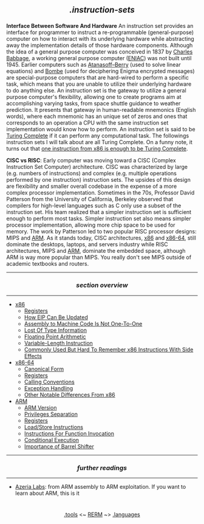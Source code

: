 ## *<p align='center'>.instruction-sets</p>*

__Interface Between Software And Hardware__
An instruction set provides an interface for programmer to instruct a re-programmable (general-purpose) computer on how to interact with its underlying hardware while abstracting away the implementation details of those hardware components. Although the idea of a general purpose computer was conceived in 1837 by [Charles Babbage](https://en.wikipedia.org/wiki/Analytical_Engine), a working general purpose computer ([ENIAC](http://www.computerhistory.org/revolution/birth-of-the-computer/4/78)) was not built until 1945. Earlier computers such as [Atanasoff–Berry](http://www4.ncsu.edu/~belail/The_Introduction_of_Electronic_Computing/Atanasoff-Berry_Computer.html) (used to solve linear equations) and [Bombe](http://www.cryptomuseum.com/crypto/bombe/) (used for deciphering Enigma encrypted messages) are special-purpose computers that are hard-wired to perform a specific task, which means that you are unable to utilize their underlying hardware to do anything else. An instruction set is the gateway to utilize a general purpose computer's flexibility, allowing one to create programs aim at accomplishing varying tasks, from space shuttle guidance to weather prediction. It presents that gateway in human-readable mnemonics (English words), where each mnemonic has an unique set of zeros and ones that corresponds to an operation a CPU with the same instruction set implementation would know how to perform. An instruction set is said to be [Turing Complete](https://www.youtube.com/watch?v=RPQD7-AOjMI) if it can perform any computational task. The followings instruction sets I will talk about are all Turing Complete. On a funny note, it turns out that [one instruction from x86 is enough to be Turing Complete](https://www.cl.cam.ac.uk/~sd601/papers/mov.pdf).

__CISC vs RISC__: 
Early computer was moving toward a CISC (Complex Instruction Set Computer) architecture. CISC was characterized by large (e.g. numbers of instructions) and complex (e.g. multiple operations performed by one instruction) instruction sets. The upsides of this design are flexibility and smaller overall codebase in the expense of a more complex processor implementation. Sometimes in the 70s, Professor David Patterson from the University of California, Berkeley observed that compilers for high-level languages such as C only use a subset of the instruction set. His team realized that a simpler instruction set is sufficient enough to perform most tasks. Simpler instruction set also means simpler processor implementation, allowing more chip space to be used for memory. The work by Patterson led to two popular RISC processor designs: MIPS and [ARM](https://github.com/yellowbyte/reverse-engineering-reference-manual/blob/master/contents/instruction-sets/ARM.md). As it stands today, CISC architectures, [x86](https://github.com/yellowbyte/reverse-engineering-reference-manual/blob/master/contents/instruction-sets/x86.md) and [x86-64](https://github.com/yellowbyte/reverse-engineering-reference-manual/blob/master/contents/instruction-sets/x86-64.md), still dominate the desktops, laptops, and servers industry while RISC architectures, MIPS and [ARM](https://github.com/yellowbyte/reverse-engineering-reference-manual/blob/master/contents/instruction-sets/ARM.md), dominate the embedded space, although ARM is way more popular than MIPS. You really don't see MIPS outside of academic textbooks and routers. 

---
### *<p align='center'> section overview </p>*
---
* [x86](x86.md)
  * [Registers](x86.md#-registers-)
  * [How EIP Can Be Updated](x86.md#-how-eip-can-be-updated-)
  * [Assembly to Machine Code Is Not One-To-One](x86.md#-assembly-to-machine-code-is-not-one-to-one-)
  * [Lost Of Type Information](x86.md#-lost-of-type-information-)
  * [Floating Point Arithmetic](x86.md#-floating-point-arithmetic-)
  * [Variable-Length Instruction](x86.md#-variable-length-instruction-)
  * [Commonly Used But Hard To Remember x86 Instructions With Side Effects](x86.md#-commonly-used-but-hard-to-remember-x86-instructions-with-side-effects-)
* [x86-64](x86-64.md)
  * [Canonical Form](x86-64.md#-canonical-form-)
  * [Registers](x86-64.md#-registers-)
  * [Calling Conventions](x86-64.md#-calling-conventions-)
  * [Exception Handling](x86-64.md#-exception-handling-)
  * [Other Notable Differences From x86](x86-64.md#-other-notable-differences-from-x86-)
* [ARM](ARM.md)
  * [ARM Version](ARM.md#-arm-version-)
  * [Privileges Separation](ARM.md#-privileges-separation-)
  * [Registers](ARM.md#-registers-)
  * [Load/Store Instructions](ARM.md#-loadstore-instructions-)
  * [Instructions For Function Invocation](ARM.md#-instructions-for-function-invocation-)
  * [Conditional Execution](ARM.md#-conditional-execution-)
  * [Importance of Barrel Shifter](ARM.md#-importance-of-barrel-shifter-)

---
### *<p align='center'> further readings </p>*
---
* [Azeria Labs](https://azeria-labs.com/): from ARM assembly to ARM exploitation. If you want to learn about ARM, this is it 

#
<p align='center'><a href="/contents/tools/tools.md">.tools</a> <~ <a href="/README.md#table-of-contents">RERM</a> ~> <a href="/contents/languages/languages.md">.languages</a></p>

